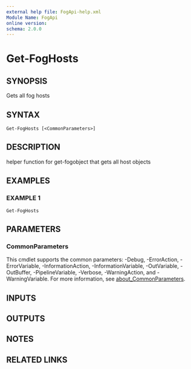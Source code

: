 ```yaml
---
external help file: FogApi-help.xml
Module Name: FogApi
online version:
schema: 2.0.0
---
```


# Get-FogHosts

## SYNOPSIS
Gets all fog hosts

## SYNTAX

```
Get-FogHosts [<CommonParameters>]
```

## DESCRIPTION
helper function for get-fogobject that gets all host objects

## EXAMPLES

### EXAMPLE 1
```
Get-FogHosts
```

## PARAMETERS

### CommonParameters
This cmdlet supports the common parameters: -Debug, -ErrorAction, -ErrorVariable, -InformationAction, -InformationVariable, -OutVariable, -OutBuffer, -PipelineVariable, -Verbose, -WarningAction, and -WarningVariable. For more information, see [about_CommonParameters](http://go.microsoft.com/fwlink/?LinkID=113216).

## INPUTS

## OUTPUTS

## NOTES

## RELATED LINKS
